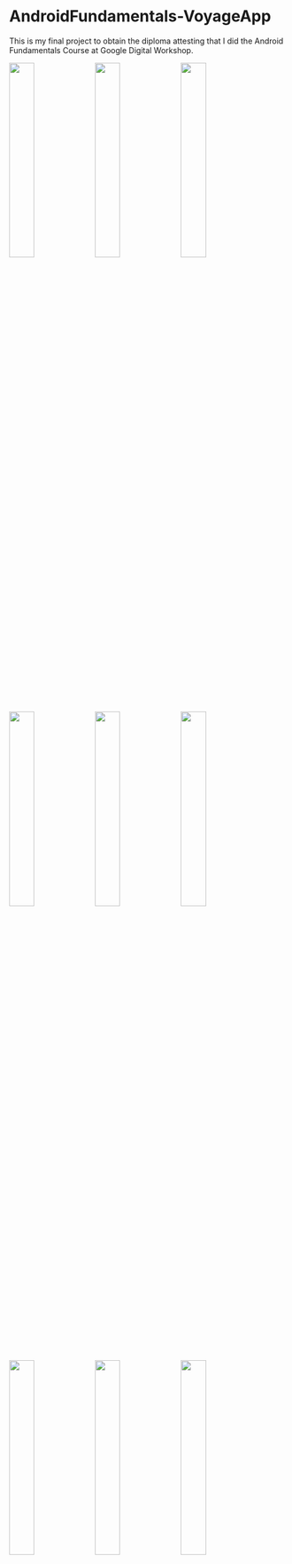# AndroidFundamentals-VoyageApp

This is my final project to obtain the diploma attesting that I did the Android Fundamentals Course at Google Digital Workshop.

<img src="https://user-images.githubusercontent.com/81751603/145976611-239b15d1-9571-4a39-b545-f348a8abc827.png" width="30%"></img> <img src="https://user-images.githubusercontent.com/81751603/145976319-d0401107-d9da-4193-8cfc-73e5830f37f4.jpg" width="30%"></img> <img src="https://user-images.githubusercontent.com/81751603/145976322-0cf89bbd-8658-49d6-879c-07ec6f8d5bfd.jpg" width="30%"></img> <img src="https://user-images.githubusercontent.com/81751603/145976721-7707c4a9-e21f-45f7-a6cf-e3a9c2362d19.jpg" width="30%"></img> <img src="https://user-images.githubusercontent.com/81751603/145976326-3d4aa1d5-629d-4b63-a0b2-aedd700ae678.jpg" width="30%"></img> <img src="https://user-images.githubusercontent.com/81751603/145976327-87e9cc38-91a4-48ba-8147-678567d27d16.jpg" width="30%"></img> <img src="https://user-images.githubusercontent.com/81751603/145976331-38eb7d30-717f-4848-9093-af80d8e1247a.jpg" width="30%"></img> <img src="https://user-images.githubusercontent.com/81751603/145976334-b56d1b8c-07a6-468d-b9ab-3867e070696e.jpg" width="30%"></img> <img src="https://user-images.githubusercontent.com/81751603/145976314-149ead44-fc01-4ab8-b966-5bf2b68d38a1.jpg" width="30%"></img> 
